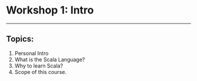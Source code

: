# Workshop 1: Intro
---

## Topics:
1. Personal Intro
2. What is the Scala Language?
3. Why to learn Scala?
4. Scope of this course.
